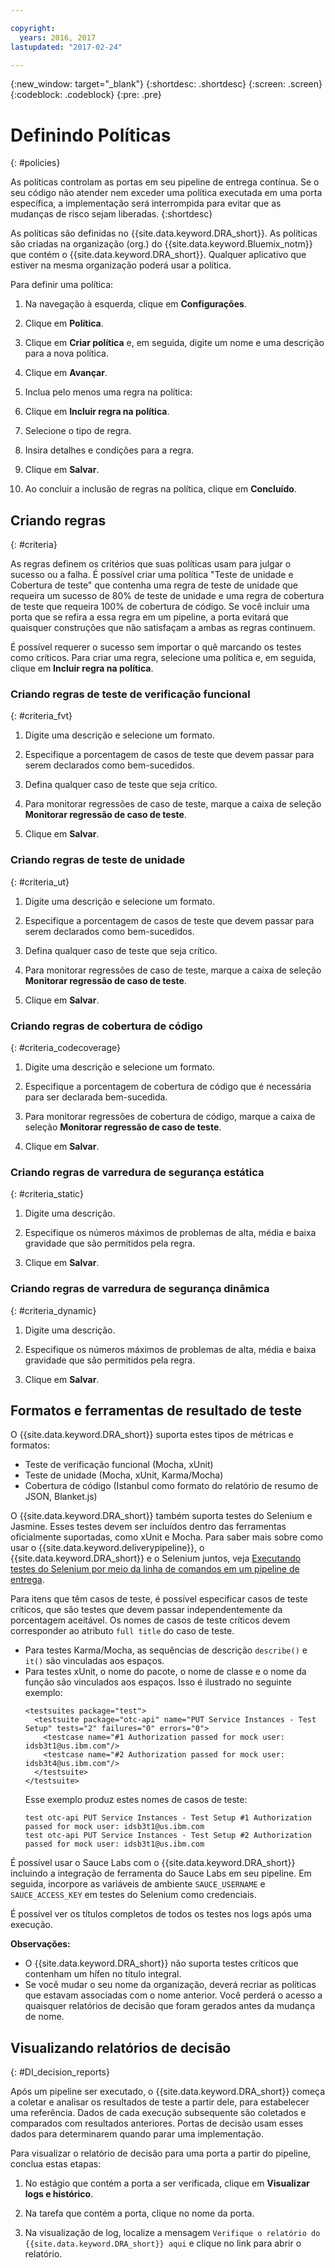 ```yaml
---

copyright:
  years: 2016, 2017
lastupdated: "2017-02-24"

---
```


{:new_window: target="_blank"}
{:shortdesc: .shortdesc}
{:screen: .screen}
{:codeblock: .codeblock}
{:pre: .pre}

# Definindo Políticas
{: #policies}

As políticas controlam as portas em seu pipeline de entrega contínua. Se o seu código não atender nem exceder uma política executada em uma porta específica, a implementação será interrompida para evitar que as mudanças de risco sejam liberadas. 
{:shortdesc}

As políticas são definidas no {{site.data.keyword.DRA_short}}. As políticas são criadas na organização (org.) do {{site.data.keyword.Bluemix_notm}} que contém o {{site.data.keyword.DRA_short}}. Qualquer aplicativo que estiver na mesma organização poderá usar a política. 

Para definir uma política:

1. Na navegação à esquerda, clique em **Configurações**.

2. Clique em **Política**.

3. Clique em **Criar política** e, em seguida, digite um nome e uma descrição para a nova política.

4. Clique em **Avançar**.

4. Inclua pelo menos uma regra na política:
  1. Clique em **Incluir regra na política**.
  2. Selecione o tipo de regra.
  3. Insira detalhes e condições para a regra.
  4. Clique em **Salvar**.

5. Ao concluir a inclusão de regras na política, clique em **Concluído**.

## Criando regras
{: #criteria}

As regras definem os critérios que suas políticas usam para julgar o sucesso ou a falha. É possível criar uma política "Teste de unidade e Cobertura de teste" que contenha uma regra de teste de unidade que requeira um sucesso de 80% de teste de unidade e uma regra de cobertura de teste que requeira 100% de cobertura de código. Se você incluir uma porta que se refira a essa regra em um pipeline, a porta evitará que quaisquer construções que não satisfaçam a ambas as regras continuem. 

É possível requerer o sucesso sem importar o quê marcando os testes como críticos. Para criar uma regra, selecione uma política e, em seguida, clique em **Incluir regra na política**. 

### Criando regras de teste de verificação funcional
{: #criteria_fvt}

1. Digite uma descrição e selecione um formato.

2. Especifique a porcentagem de casos de teste que devem passar para serem declarados como bem-sucedidos.

3. Defina qualquer caso de teste que seja crítico.

4. Para monitorar regressões de caso de teste, marque a caixa de seleção **Monitorar regressão de caso de teste**.

5. Clique em **Salvar**.


### Criando regras de teste de unidade
{: #criteria_ut}

1. Digite uma descrição e selecione um formato.

2. Especifique a porcentagem de casos de teste que devem passar para serem declarados como bem-sucedidos.

3. Defina qualquer caso de teste que seja crítico.

4. Para monitorar regressões de caso de teste, marque a caixa de seleção **Monitorar regressão de caso de teste**.

5. Clique em **Salvar**.


### Criando regras de cobertura de código
{: #criteria_codecoverage}

1. Digite uma descrição e selecione um formato.

2. Especifique a porcentagem de cobertura de código que é necessária para ser declarada bem-sucedida.

3. Para monitorar regressões de cobertura de código, marque a caixa de seleção **Monitorar regressão de caso de teste**.

4. Clique em **Salvar**.

### Criando regras de varredura de segurança estática
{: #criteria_static}

1. Digite uma descrição.

2. Especifique os números máximos de problemas de alta, média e baixa gravidade que são permitidos pela regra. 

3. Clique em **Salvar**.

### Criando regras de varredura de segurança dinâmica
{: #criteria_dynamic}

1. Digite uma descrição.

2. Especifique os números máximos de problemas de alta, média e baixa gravidade que são permitidos pela regra. 

3. Clique em **Salvar**.

## Formatos e ferramentas de resultado de teste

O {{site.data.keyword.DRA_short}} suporta estes tipos de métricas e formatos:

* Teste de verificação funcional (Mocha, xUnit)
* Teste de unidade (Mocha, xUnit, Karma/Mocha)
* Cobertura de código (Istanbul como formato do relatório de resumo de JSON, Blanket.js)

O {{site.data.keyword.DRA_short}} também suporta testes do Selenium e Jasmine. Esses testes devem ser incluídos dentro das ferramentas oficialmente suportadas, como xUnit e Mocha. Para saber mais sobre como usar o {{site.data.keyword.deliverypipeline}}, o {{site.data.keyword.DRA_short}} e o Selenium juntos, veja [Executando testes do Selenium por meio da linha de comandos em um pipeline de entrega](https://developer.ibm.com/devops-services/2016/07/21/running-selenium-tests-command-line-delivery-pipeline/).

Para itens que têm casos de teste, é possível especificar casos de teste críticos, que são testes que devem passar independentemente da porcentagem
aceitável. Os nomes de casos de teste críticos devem corresponder ao atributo `full title` do caso de teste.    
* Para testes Karma/Mocha, as sequências de descrição `describe()` e `it()` são vinculadas aos espaços.
* Para testes xUnit, o nome do pacote, o nome de classe e o nome da função são vinculados aos espaços. Isso é ilustrado no seguinte exemplo:
  ```
  <testsuites package="test">
    <testsuite package="otc-api" name="PUT Service Instances - Test Setup" tests="2" failures="0" errors="0">
      <testcase name="#1 Authorization passed for mock user: idsb3t1@us.ibm.com"/>
      <testcase name="#2 Authorization passed for mock user: idsb3t4@us.ibm.com"/>
    </testsuite>
  </testsuite>
  ```
  Esse exemplo produz estes nomes de casos de teste:
  ```
  test otc-api PUT Service Instances - Test Setup #1 Authorization passed for mock user: idsb3t1@us.ibm.com
  test otc-api PUT Service Instances - Test Setup #2 Authorization passed for mock user: idsb3t1@us.ibm.com
  ```

É possível usar o Sauce Labs com o {{site.data.keyword.DRA_short}} incluindo a integração de ferramenta do Sauce Labs em seu pipeline. Em seguida, incorpore as
variáveis de ambiente `SAUCE_USERNAME` e `SAUCE_ACCESS_KEY` em testes do Selenium como credenciais.

É possível ver os títulos completos de todos os testes nos logs após uma execução.  

**Observações:**
* O {{site.data.keyword.DRA_short}} não suporta testes críticos que contenham um hífen no título integral.    
* Se você mudar o seu nome da organização, deverá recriar as políticas que estavam associadas com o nome anterior. Você perderá o acesso a quaisquer relatórios de decisão que foram gerados antes da mudança de nome.

## Visualizando relatórios de decisão    
{: #DI_decision_reports}

Após um pipeline ser executado, o {{site.data.keyword.DRA_short}} começa a coletar e analisar os resultados de teste a partir dele, para estabelecer uma referência. Dados de cada execução subsequente são coletados e comparados com resultados anteriores. Portas de decisão usam esses dados para determinarem quando
parar uma implementação. 

Para visualizar o relatório de decisão para uma porta a partir do pipeline, conclua estas etapas:

   1. No estágio que contém a porta a ser verificada, clique em **Visualizar logs e histórico**.

   2. Na tarefa que contém a porta, clique no nome da porta.

   3. Na visualização de log, localize a mensagem `Verifique o relatório do {{site.data.keyword.DRA_short}} aqui` e clique no link para abrir o relatório.
